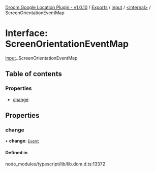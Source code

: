 [Droom Google Location Plugin - v1.0.10](../README.md) / [Exports](../modules.md) / [input](../modules/input.md) / [<internal\>](../modules/input._internal_.md) / ScreenOrientationEventMap

# Interface: ScreenOrientationEventMap

[input](../modules/input.md).[<internal>](../modules/input._internal_.md).ScreenOrientationEventMap

## Table of contents

### Properties

- [change](input._internal_.ScreenOrientationEventMap.md#change)

## Properties

### change

• **change**: [`Event`](../modules/input._internal_.md#event)

#### Defined in

node_modules/typescript/lib/lib.dom.d.ts:13372
